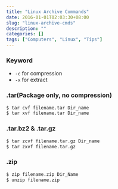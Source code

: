 ```yaml
---
title: "Linux Archive Commands"
date: 2016-01-01T02:03:30+08:00
slug: "linux-archive-cmds" 
description: ""
categories: []
tags: ["Computers", "Linux", "Tips"]
---
```


### Keyword
- `-c` for compression
- `-x` for extract

### .tar(Package only, no compression)
```bash
$ tar cvf filename.tar Dir_name
$ tar xvf filename.tar Dir_name
```

### .tar.bz2 & .tar.gz
```bash
$ tar zcvf filename.tar.gz Dir_name
$ tar zxvf filename.tar.gz
```

### .zip
```bash
$ zip filename.zip Dir_Name
$ unzip filename.zip
```
